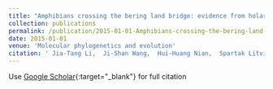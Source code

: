 ```yaml
---
title: "Amphibians crossing the bering land bridge: evidence from holarctic treefrogs (Hyla, Hylidae, Anura)"
collection: publications
permalink: /publication/2015-01-01-Amphibians-crossing-the-bering-land-bridge-evidence-from-holarctic-treefrogs-Hyla-Hylidae-Anura
date: 2015-01-01
venue: 'Molecular phylogenetics and evolution'
citation: ' Jia-Tang Li,  Ji-Shan Wang,  Hui-Huang Nian,  Spartak Litvinchuk,  Jichao Wang,  <strong><em>Yang Li</em></strong>,  Ding-Qi Rao,  Sebastian Klaus, &quot;Amphibians crossing the bering land bridge: evidence from holarctic treefrogs (Hyla, Hylidae, Anura).&quot; <strong>Molecular phylogenetics and evolution</strong>, 2015.'
---
```

Use [Google Scholar](https://scholar.google.com/scholar?q=Amphibians+crossing+the+bering+land+bridge:+evidence+from+holarctic+treefrogs+(Hyla,+Hylidae,+Anura)){:target="_blank"} for full citation
